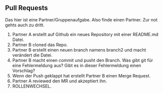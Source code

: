 ## Pull Requests
Das hier ist eine Partner/Gruppenaufgabe. Also finde einen Partner. Zur not gehts auch zu dritt. 

1. Partner A erstellt auf Github ein neues Repository mit einer README.md Datei.
2. Partner B cloned das Repo. 
3. Partner B erstellt einen neuen branch namens branch2 und macht verändert die Datei.
4. Partner B macht einen commit und pusht den Branch. Was gibt git für eine Fehlermeldung aus? Gibt es in dieser Fehlermeldung einen Vorschlag?
5. Wenn der Push geklappt hat erstellt Partner B einen Merge Request. 
6. Partner A reviewed den MR und akzeptiert ihn. 
7. ROLLENWECHSEL. 